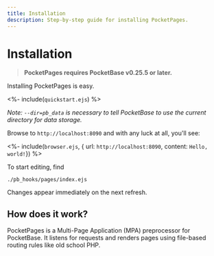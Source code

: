 ```yaml
---
title: Installation
description: Step-by-step guide for installing PocketPages.
---
```


# Installation

> **PocketPages requires PocketBase v0.25.5 or later.**

Installing PocketPages is easy.

<%- include(`quickstart.ejs`) %>

_Note: `--dir=pb_data` is necessary to tell PocketBase to use the current directory for data storage._

Browse to `http://localhost:8090` and with any luck at all, you'll see:

<%- include(`browser.ejs`, { url: `http://localhost:8090`, content: `Hello, world!`}) %>

To start editing, find

```
./pb_hooks/pages/index.ejs
```

Changes appear immediately on the next refresh.

## How does it work?

PocketPages is a Multi-Page Application (MPA) preprocessor for PocketBase. It listens for requests and renders pages using file-based routing rules like old school PHP.
